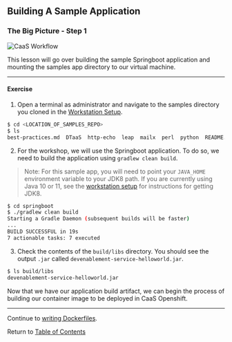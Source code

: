 ## Building A Sample Application

### The Big Picture - Step 1

![CaaS Workflow](https://github.ford.com/Containers/localdev/blob/master/docs/images/CaaS-LocalDev.png)

This lesson will go over building the sample Springboot application and mounting the samples app directory to our virtual machine. 

---

#### Exercise

1. Open a terminal as administrator and navigate to the samples directory you cloned in the [Workstation Setup](../workstation-setup.md#samples-repository). 

```bash
$ cd <LOCATION_OF_SAMPLES_REPO>
$ ls
best-practices.md  DTaaS  http-echo  leap  mailx  perl  python  README.md  simple_nodejsapp  springboot  toolbox
```

2. For the workshop, we will use the Springboot application. To do so, we need to build the application using `gradlew clean build`. 

> Note: For this sample app, you will need to point your `JAVA_HOME` environment variable to your JDK8 path. If you are currently using Java 10 or 11, see the [workstation setup](../workstation-setup.md#jdk-8) for instructions for getting JDK8. 

```bash
$ cd springboot
$ ./gradlew clean build
Starting a Gradle Daemon (subsequent builds will be faster)
...
BUILD SUCCESSFUL in 19s
7 actionable tasks: 7 executed
```

3. Check the contents of the `build/libs` directory. You should see the output `.jar` called `devenablement-service-helloworld.jar`. 

```bash
$ ls build/libs
devenablement-service-helloworld.jar
```

Now that we have our application build artifact, we can begin the process of building our container image to be deployed in CaaS Openshift. 

---

Continue to [writing Dockerfiles](./3-dockerfiles.md).

Return to [Table of Contents](../README.md#agenda)
